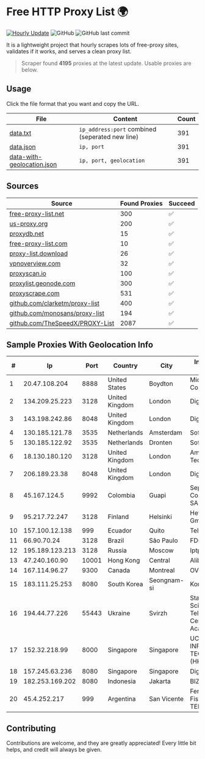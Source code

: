 
# Free HTTP Proxy List 🌍

[![Hourly Update](https://github.com/mertguvencli/http-proxy-list/actions/workflows/main.yml/badge.svg?branch=main)](https://github.com/mertguvencli/http-proxy-list/actions/workflows/main.yml)
![GitHub](https://img.shields.io/github/license/mertguvencli/http-proxy-list)
![GitHub last commit](https://img.shields.io/github/last-commit/mertguvencli/http-proxy-list)

It is a lightweight project that hourly scrapes lots of free-proxy sites, validates if it works, and serves a clean proxy list.


> Scraper found **4195** proxies at the latest update. Usable proxies are below.

## Usage

Click the file format that you want and copy the URL.


|File|Content|Count|
|----|-------|-----|
|[data.txt](https://raw.githubusercontent.com/mertguvencli/http-proxy-list/main/proxy-list/data.txt)|`ip_address:port` combined (seperated new line)|391|
|[data.json](https://raw.githubusercontent.com/mertguvencli/http-proxy-list/main/proxy-list/data.json)|`ip, port`|391|
|[data-with-geolocation.json](https://raw.githubusercontent.com/mertguvencli/http-proxy-list/main/proxy-list/data-with-geolocation.json)|`ip, port, geolocation`|391|

## Sources

|Source|Found Proxies|Succeed|
|------|-------------|-------|
|[free-proxy-list.net](https://free-proxy-list.net)|300|✅|
|[us-proxy.org](https://www.us-proxy.org)|200|✅|
|[proxydb.net](http://proxydb.net)|15|✅|
|[free-proxy-list.com](https://free-proxy-list.com/?page=&port=&type%5B%5D=http&type%5B%5D=https&up_time=0&search=Search)|10|✅|
|[proxy-list.download](https://www.proxy-list.download/HTTP)|26|✅|
|[vpnoverview.com](https://vpnoverview.com/privacy/anonymous-browsing/free-proxy-servers)|32|✅|
|[proxyscan.io](https://www.proxyscan.io)|100|✅|
|[proxylist.geonode.com](https://proxylist.geonode.com/api/proxy-list?limit=300&page=1&sort_by=lastChecked&sort_type=desc&protocols=http,https)|300|✅|
|[proxyscrape.com](https://api.proxyscrape.com/v2/?request=displayproxies&protocol=http&timeout=10000&country=all&ssl=all&anonymity=all)|531|✅|
|[github.com/clarketm/proxy-list](https://raw.githubusercontent.com/clarketm/proxy-list/master/proxy-list-raw.txt)|400|✅|
|[github.com/monosans/proxy-list](https://raw.githubusercontent.com/monosans/proxy-list/main/proxies/http.txt)|194|✅|
|[github.com/TheSpeedX/PROXY-List](https://raw.githubusercontent.com/TheSpeedX/PROXY-List/master/http.txt)|2087|✅|


## Sample Proxies With Geolocation Info

|#|Ip|Port|Country|City|Internet Service Provider|
|-|--|----|-------|----|-------------------------|
|1|20.47.108.204|8888|United States|Boydton|Microsoft Corporation|
|2|134.209.25.223|3128|United Kingdom|London|DigitalOcean, LLC|
|3|143.198.242.86|8048|United Kingdom|London|DigitalOcean, LLC|
|4|130.185.121.78|3535|Netherlands|Amsterdam|Softqloud GmbH|
|5|130.185.122.92|3535|Netherlands|Dronten|Softqloud GmbH|
|6|18.130.180.120|3128|United Kingdom|London|Amazon Technologies Inc.|
|7|206.189.23.38|8048|United Kingdom|London|DigitalOcean, LLC|
|8|45.167.124.5|9992|Colombia|Guapi|Sepcom Comunicaciones SAS|
|9|95.217.72.247|3128|Finland|Helsinki|Hetzner Online GmbH|
|10|157.100.12.138|999|Ecuador|Quito|Telconet S.A|
|11|66.90.70.24|3128|Brazil|São Paulo|FDCservers.net|
|12|195.189.123.213|3128|Russia|Moscow|Iptp LTD|
|13|47.240.160.90|10001|Hong Kong|Central|Alibaba.com LLC|
|14|167.114.96.27|9300|Canada|Montreal|OVH SAS|
|15|183.111.25.253|8080|South Korea|Seongnam-si|Korea Telecom|
|16|194.44.77.226|55443|Ukraine|Svirzh|State Enterprise Scientific and Telecommunication Centre "Ukrainian Academic an|
|17|152.32.218.99|8000|Singapore|Singapore|UCLOUD INFORMATION TECHNOLOGY (HK) LIMITED|
|18|157.245.63.236|8080|Singapore|Singapore|DigitalOcean, LLC|
|19|182.253.169.202|8080|Indonesia|Jakarta|BIZNET|
|20|45.4.252.217|999|Argentina|San Vicente|Fernando German Fischer (FIBERNET TELECOM)|



## Contributing

Contributions are welcome, and they are greatly appreciated! Every
little bit helps, and credit will always be given.

